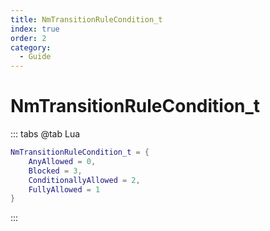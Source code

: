 ```yaml
---
title: NmTransitionRuleCondition_t
index: true
order: 2
category:
  - Guide
---
```


# NmTransitionRuleCondition_t
::: tabs
@tab Lua
```lua
NmTransitionRuleCondition_t = {
    AnyAllowed = 0,
    Blocked = 3,
    ConditionallyAllowed = 2,
    FullyAllowed = 1
}
```
:::